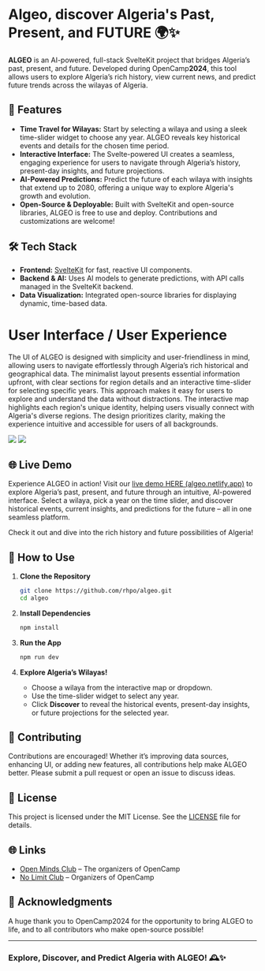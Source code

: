 #  Algeo, discover Algeria's Past, Present, and FUTURE 🌍✨

**ALGEO** is an AI-powered, full-stack SvelteKit project that bridges Algeria’s past, present, and future. Developed during OpenCamp**2024**, this tool allows users to explore Algeria’s rich history, view current news, and predict future trends across the wilayas of Algeria. 

## 🌟 Features

- **Time Travel for Wilayas:** Start by selecting a wilaya and using a sleek time-slider widget to choose any year. ALGEO reveals key historical events and details for the chosen time period.
- **Interactive Interface:** The Svelte-powered UI creates a seamless, engaging experience for users to navigate through Algeria’s history, present-day insights, and future projections.
- **AI-Powered Predictions:** Predict the future of each wilaya with insights that extend up to 2080, offering a unique way to explore Algeria's growth and evolution.
- **Open-Source & Deployable:** Built with SvelteKit and open-source libraries, ALGEO is free to use and deploy. Contributions and customizations are welcome!

## 🛠 Tech Stack

- **Frontend:** [SvelteKit](https://kit.svelte.dev/) for fast, reactive UI components.
- **Backend & AI:** Uses AI models to generate predictions, with API calls managed in the SvelteKit backend.
- **Data Visualization:** Integrated open-source libraries for displaying dynamic, time-based data.

# User Interface / User Experience
The UI of ALGEO is designed with simplicity and user-friendliness in mind, allowing users to navigate effortlessly through Algeria’s rich historical and geographical data. The minimalist layout presents essential information upfront, with clear sections for region details and an interactive time-slider for selecting specific years. This approach makes it easy for users to explore and understand the data without distractions. The interactive map highlights each region's unique identity, helping users visually connect with Algeria's diverse regions. The design prioritizes clarity, making the experience intuitive and accessible for users of all backgrounds.

![](https://storage.googleapis.com/openscreenshot/A%2FB%2F9/STkU4l9BA.png)
![](https://www.webpagescreenshot.info/image-url/G_bMDe-ML)
## 🌐 Live Demo

Experience ALGEO in action! Visit our [live demo HERE (algeo.netlify.app)](https://algeo.netlify.app) to explore Algeria’s past, present, and future through an intuitive, AI-powered interface. Select a wilaya, pick a year on the time slider, and discover historical events, current insights, and predictions for the future – all in one seamless platform.

Check it out and dive into the rich history and future possibilities of Algeria!


## 🚀 How to Use

1. **Clone the Repository**  
   ```bash
   git clone https://github.com/rhpo/algeo.git
   cd algeo
   ```

2. **Install Dependencies**  
   ```bash
   npm install
   ```

3. **Run the App**  
   ```bash
   npm run dev
   ```

4. **Explore Algeria’s Wilayas!**  
   - Choose a wilaya from the interactive map or dropdown.
   - Use the time-slider widget to select any year.
   - Click **Discover** to reveal the historical events, present-day insights, or future projections for the selected year.

## 🤖 Contributing

Contributions are encouraged! Whether it’s improving data sources, enhancing UI, or adding new features, all contributions help make ALGEO better. Please submit a pull request or open an issue to discuss ideas.

## 📄 License

This project is licensed under the MIT License. See the [LICENSE](LICENSE) file for details.

## 🌐 Links

- [Open Minds Club](https://www.openmindsclub.com) – The organizers of OpenCamp
- [No Limit Club](https://www.linkedin.com/company/no-limit-club?originalSubdomain=dz) – Organizers of OpenCamp

## 🙌 Acknowledgments

A huge thank you to OpenCamp2024 for the opportunity to bring ALGEO to life, and to all contributors who make open-source possible!

---

### Explore, Discover, and Predict Algeria with ALGEO! 🕰️✨
